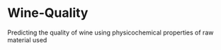 # Wine-Quality
Predicting the quality of wine using physicochemical properties of raw material used 
